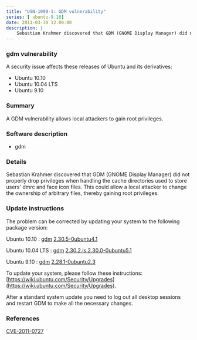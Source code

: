 ```yaml
---
title: "USN-1099-1: GDM vulnerability"
series: [ ubuntu-9.10]
date: 2011-03-30 12:00:00
description: |
    Sebastian Krahmer discovered that GDM (GNOME Display Manager) did not properly drop privileges when handling the cache directories used to store users&#39; dmrc and face icon files. This could allow a local attacker to change the ownership of arbitrary files, thereby gaining root privileges. 
--- 
```

 
### gdm vulnerability

A security issue affects these releases of Ubuntu and its derivatives:

* Ubuntu 10.10
* Ubuntu 10.04 LTS
* Ubuntu 9.10

### Summary

A GDM vulnerability allows local attackers to gain root privileges. 

### Software description

* gdm 

### Details

Sebastian Krahmer discovered that GDM (GNOME Display Manager) did not properly drop privileges when handling the cache directories used to store users&#39; dmrc and face icon files. This could allow a local attacker to change the ownership of arbitrary files, thereby gaining root privileges. 

### Update instructions

The problem can be corrected by updating your system to the following package version:

Ubuntu 10.10
 : [gdm](https://launchpad.net/ubuntu/+source/gdm) <span> [2.30.5-0ubuntu4.1](https://launchpad.net/ubuntu/+source/gdm/2.30.5-0ubuntu4.1) </span> 

Ubuntu 10.04 LTS
 : [gdm](https://launchpad.net/ubuntu/+source/gdm) <span> [2.30.2.is.2.30.0-0ubuntu5.1](https://launchpad.net/ubuntu/+source/gdm/2.30.2.is.2.30.0-0ubuntu5.1) </span> 

Ubuntu 9.10
 : [gdm](https://launchpad.net/ubuntu/+source/gdm) <span> [2.28.1-0ubuntu2.3](https://launchpad.net/ubuntu/+source/gdm/2.28.1-0ubuntu2.3) </span> 

To update your system, please follow these instructions: [https://wiki.ubuntu.com/Security/Upgrades](https://wiki.ubuntu.com/Security/Upgrades).

After a standard system update you need to log out all desktop sessions and restart GDM to make all the necessary changes. 

### References

 [CVE-2011-0727](http://people.ubuntu.com/~ubuntu-security/cve/CVE-2011-0727)
 
